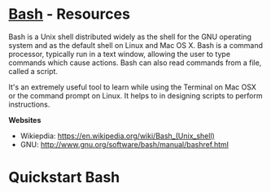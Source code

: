 [Bash](http://www.gnu.org/software/bash/manual/bashref.html) - Resources
==================================================

Bash is a Unix shell distributed widely as the shell for the GNU operating system and as the default shell on Linux and Mac OS X. Bash is a command processor, typically run in a text window, allowing the user to type commands which cause actions. Bash can also read commands from a file, called a script. 

It's an extremely useful tool to learn while using the Terminal on Mac OSX or the command prompt on Linux. It helps to in designing scripts to perform instructions.

**Websites**

- Wikiepdia: https://en.wikipedia.org/wiki/Bash_(Unix_shell)
- GNU: http://www.gnu.org/software/bash/manual/bashref.html

Quickstart Bash
==================================================
